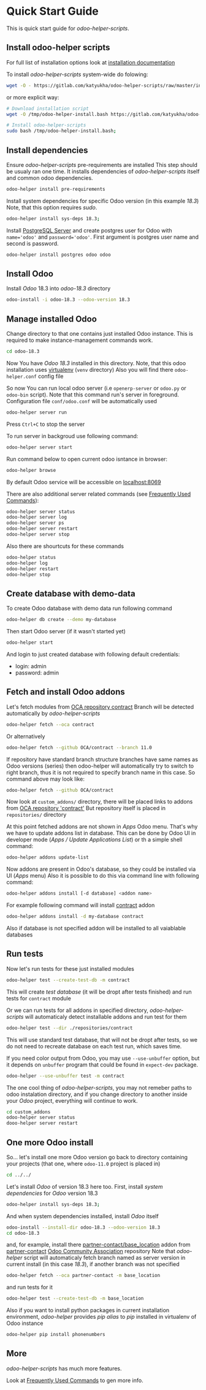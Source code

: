 # Quick Start Guide

This is quick start guide for *odoo-helper-scripts*.

## Install odoo-helper scripts

For full list of installation options look at [installation documentation](./installation.md)

To install *odoo-helper-scripts* system-wide do folowing:

```bash
wget -O - https://gitlab.com/katyukha/odoo-helper-scripts/raw/master/install-system.bash | sudo bash -s
```

or more explicit way:

```bash
# Download installation script
wget -O /tmp/odoo-helper-install.bash https://gitlab.com/katyukha/odoo-helper-scripts/raw/master/install-system.bash;

# Install odoo-helper-scripts
sudo bash /tmp/odoo-helper-install.bash;
```

## Install dependencies

Ensure *odoo-helper-scripts* pre-requirements are installed
This step should be usualy ran one time.
It installs dependencies of *odoo-helper-scripts* itself and common odoo dependencies.

```bash
odoo-helper install pre-requirements
```

Install system dependencies for specific Odoo version (in this example *18.3*)
Note, that this option requires *sudo*.

```bash
odoo-helper install sys-deps 18.3;
```

Install [PostgreSQL Server](https://www.postgresql.org/) and create
postgres user for Odoo with `name='odoo'` and `password='odoo'`.
First argument is postgres user name and second is password.

```bash
odoo-helper install postgres odoo odoo
```

## Install Odoo

Install *Odoo* 18.3 into *odoo-18.3* directory

```bash
odoo-install -i odoo-18.3 --odoo-version 18.3
```

## Manage installed Odoo

Change directory to that one contains just installed Odoo instance.
This is required to make instance-management commands work.

```bash
cd odoo-18.3
```

Now You have *Odoo 18.3* installed in this directory.
Note, that this odoo installation uses [virtualenv](https://virtualenv.pypa.io/en/stable/)
(`venv` directory)
Also you will find there `odoo-helper.conf` config file

So now You can run local odoo server (i.e `openerp-server` or `odoo.py` or `odoo-bin` script).
Note that this command run's server in foreground.
Configuration file `conf/odoo.conf` will be automatically used

```bash
odoo-helper server run
```

Press `Ctrl+C` to stop the server

To run server in backgroud use following command:

```bash
odoo-helper server start
```

Run command below to open current odoo isntance in browser:

```bash
odoo-helper browse
```

By default Odoo service will be accessible on [localhost:8069](http://localhost:8069/)

There are also additional server related commands (see [Frequently Used Commands](./frequently-used-commands.md)):

```bash
odoo-helper server status
odoo-helper server log
odoo-helper server ps
odoo-helper server restart
odoo-helper server stop
```

Also there are shourtcuts for these commands

```bash
odoo-helper status
odoo-helper log
odoo-helper restart
odoo-helper stop
```


## Create database with demo-data

To create Odoo database with demo data run following command

```bash
odoo-helper db create --demo my-database
```

Then start Odoo server (if it wasn't started yet)

```bash
odoo-helper start
```

And login to just created database with following default credentials:

- login: admin
- password: admin


## Fetch and install Odoo addons

Let's fetch modules from [OCA repository contract](https://github.com/OCA/contract)
Branch will be detected automatically by *odoo-helper-scripts*

```bash
odoo-helper fetch --oca contract
```

Or alternatively

```bash
odoo-helper fetch --github OCA/contract --branch 11.0
```

If repository have standard branch structure branches have same names as Odoo versions (series)
then odoo-helper will automatically try to switch to right branch,
thus it is not required to specify branch name in this case.
So command above may look like:

```bash
odoo-helper fetch --github OCA/contract
```

Now look at `custom_addons/` directory, there will be placed links to addons
from [OCA repository 'contract'](https://github.com/OCA/contract)
But repository itself is placed in `repositories/` directory

At this point fetched addons are not shown in *Apps* Odoo menu.
That's why we have to update addons list in database.
This can be done by Odoo UI in developer mode (*Apps / Update Applications List*)
or  th a simple shell command:

```bash
odoo-helper addons update-list
```

Now addons are present in Odoo's database, so they could be installed via UI (*Apps* menu)
Also it is possible to do this via command line with following command:

```bash
odoo-helper addons install [-d database] <addon name>
```

For example following command will install [contract](https://github.com/OCA/contract/tree/11.0/contract) addon

```bash
odoo-helper addons install -d my-database contract
```

Also if database is not specified addon will be installed to all vaiablable databases


## Run tests

Now let's run tests for these just installed modules

```bash
odoo-helper test --create-test-db -m contract
```

This will create *test database* (it will be dropt after tests finished) and 
run tests for `contract` module

Or we can run tests for all addons in specified directory, *odoo-helper-scripts*
will automaticaly detect installable addons and run test for them

```bash
odoo-helper test --dir ./repositories/contract
```

This will use standard test database, that will not be dropt after tests,
so we do not need to recreate database on each test run, which saves time.

If you need color output from Odoo, you may use `--use-unbuffer` option,
but it depends on `unbuffer` program that could be found in `expect-dev` package.

```bash
odoo-helper --use-unbuffer test -m contract
```

The one cool thing of *odoo-helper-scripts*, you may not remeber paths to odoo instalation directory,
and if you change directory to another inside your *Odoo* project, everything will continue to work.

```bash
cd custom_addons
odoo-helper server status
dooo-helper server restart
```

## One more Odoo install

So... let's install one more Odoo version
go back to directory containing your projects (that one, where `odoo-11.0` project is placed in)

```bash
cd ../../
```

Let's install *Odoo* of version 18.3 here too.
First, install *system dependencies* for *Odoo* version 18.3

```bash
odoo-helper install sys-deps 18.3;
```

And when system dependencies installed, install *Odoo* itself

```bash
odoo-install --install-dir odoo-18.3 --odoo-version 18.3
cd odoo-18.3
```

and, for example,  install there [partner-contact/base_location](https://github.com/OCA/partner-contact/tree/18.3/base_location) addon 
from [partner-contact](https://github.com/OCA/partner-contact) [Odoo Community Association](https://odoo-community.org/) repository
Note that *odoo-helper* script will automaticaly fetch branch named as server version in current install (in this case *18.3*),
if another branch was not specified

```bash
odoo-helper fetch --oca partner-contact -m base_location
```

and run tests for it

```bash
odoo-helper test --create-test-db -m base_location
```

Also if you want to install python packages in current installation environment,
*odoo-helper* provides *pip alias* to *pip* installed in virtualenv of Odoo instance

```bash
odoo-helper pip install phonenumbers
```

## More

*odoo-helper-scripts* has much more features.

Look at [Frequently Used Commands](./frequently-used-commands.md) to gen more info.
